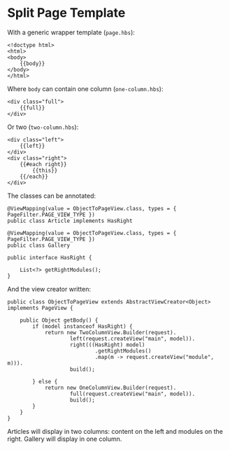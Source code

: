 # Split Page Template

With a generic wrapper template (`page.hbs`):
    
    <!doctype html>
    <html>
    <body>
        {{body}}
    </body>
    </html>

Where `body` can contain one column (`one-column.hbs`):

    <div class="full">
        {{full}}
    </div>
    
Or two (`two-column.hbs`):
    
    <div class="left">
        {{left}}
    </div>
    <div class="right">
        {{#each right}}
            {{this}}
        {{/each}}
    </div>
    
The classes can be annotated:

    @ViewMapping(value = ObjectToPageView.class, types = { PageFilter.PAGE_VIEW_TYPE })
    public class Article implements HasRight
    
    @ViewMapping(value = ObjectToPageView.class, types = { PageFilter.PAGE_VIEW_TYPE })
    public class Gallery
    
    public interface HasRight {
    
        List<?> getRightModules();
    }
    
And the view creator written:
    
    public class ObjectToPageView extends AbstractViewCreator<Object> implements PageView {
    
        public Object getBody() {
            if (model instanceof HasRight) {
                return new TwoColumnView.Builder(request).
                        left(request.createView("main", model)).
                        right(((HasRight) model)
                                .getRightModules()
                                .map(m -> request.createView("module", m))).
                        build();
                
            } else {
                return new OneColumnView.Builder(request).
                        full(request.createView("main", model)).
                        build();
            }
        }
    }
    
Articles will display in two columns: content on the left and modules on the
right. Gallery will display in one column.
